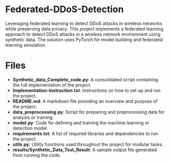 # Federated-DDoS-Detection
Leveraging federated learning to detect DDoS attacks in wireless networks while preserving data privacy. This project implements a federated learning approach to detect DDoS attacks in a wireless network environment using synthetic data. The solution uses PyTorch for model building and federated learning simulation.


# Files
- **Synthetic_data_Complete_code.py**: A consolidated script containing the full implementation of the project.
- **Implementation-Instruction.txt**: Instructions on how to set up and run the project.
- **README.md**: A markdown file providing an overview and purpose of the project.
- **data_preprocessing.py**: Script for preparing and preprocessing data for analysis or training.
- **model.py**: Code for defining and training the machine learning or detection model.
- **requirements.txt**: A list of required libraries and dependencies to run the project.
- **utils.py**: Utility functions used throughout the project for modular tasks.
- **results/Synthetic_Data_Test_Result**: A sample output file generated from running the code.

